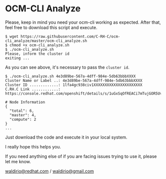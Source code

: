 # OCM-CLI Analyze

Please, keep in mind you need your ocm-cli working as expected. After that, feel free to download this script and execute.

```
$ wget https://raw.githubusercontent.com/C-RH-C/ocm-cli_analyze/master/ocm-cli_analyze.sh
$ chmod +x ocm-cli_analyze.sh
$ ./ocm-cli_analyze.sh 
Please, inform the cluster id
exiting ...
```
As you can see above, it's necessary to pass the `cluster id`.

```
$ ./ocm-cli_analyze.sh 4e3d89be-567a-4dff-984e-5db63bbbXXXX
Cluster Name or Label ..: 4e3d89be-567a-4dff-984e-5db63bbbXXXX
Cluster ID .............: 1lfa4gc938civ1XXXXXXXXXXXXXXXXXXXXXX
C.RH.C Link ............: https://console.redhat.com/openshift/details/s/1uGxSqOfREACi7mTujGOR5Uvb9A

# Node Information
{
  "total": 6,
  "master": 4,
  "compute": 2
}
...
```

Just download the code and execute it in your local system.

I really hope this helps you.

If you need anything else of if you are facing issues trying to use it, please let me know.

waldirio@redhat.com / waldirio@gmail.com
